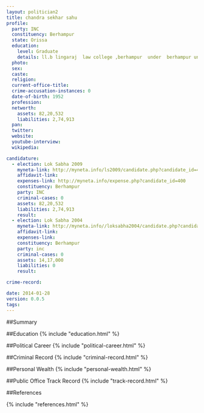 ```yaml
---
layout: politician2
title: chandra sekhar sahu
profile: 
  party: INC
  constituency: Berhampur
  state: Orissa
  education: 
    level: Graduate
    details: ll.b lingaraj  law college ,berhampur  under  berhampur university ,berhampur 1975
  photo: 
  sex: 
  caste: 
  religion: 
  current-office-title: 
  crime-accusation-instances: 0
  date-of-birth: 1952
  profession: 
  networth: 
    assets: 82,20,532
    liabilities: 2,74,913
  pan: 
  twitter: 
  website: 
  youtube-interview: 
  wikipedia: 

candidature: 
  - election: Lok Sabha 2009
    myneta-link: http://myneta.info/ls2009/candidate.php?candidate_id=400
    affidavit-link: 
    expenses-link: http://myneta.info/expense.php?candidate_id=400
    constituency: Berhampur 
    party: INC
    criminal-cases: 0
    assets: 82,20,532
    liabilities: 2,74,913
    result:  
  - election: Lok Sabha 2004
    myneta-link: http://myneta.info//loksabha2004/candidate.php?candidate_id=2865
    affidavit-link: 
    expenses-link: 
    constituency: Berhampur 
    party: inc
    criminal-cases: 0
    assets: 14,17,000
    liabilities: 0
    result:  

crime-record: 

date: 2014-01-28
version: 0.0.5
tags: 
---
```

##Summary


##Education
{% include "education.html" %}


##Political Career
{% include "political-career.html" %}


##Criminal Record
{% include "criminal-record.html" %}


##Personal Wealth
{% include "personal-wealth.html" %}


##Public Office Track Record
{% include "track-record.html" %}


##References


{% include "references.html" %}